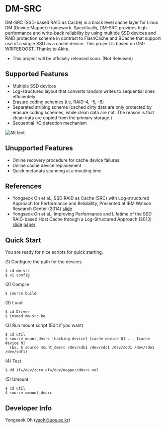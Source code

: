 # DM-SRC
DM-SRC (SSD-based RAID as Cache) is a block level cache layer for Linux DM (Device Mapper) framework.
Specifically, DM-SRC provides high-performance and write-back reliability by using multiple SSD devices and RAID protection scheme in contrast to FlashCache and BCache that support use of a single SSD as a cache device.
This project is based on DM-WRITEBOOST. Thanks to Akira.

* This project will be officially released soon. (Not Released)

## Supported Features
* Multiple SSD devices 
* Log-structured layout that converts random writes to sequential ones efficientely
* Erasure coding schemes (i.e, RAID-4, -5, -6)
* Separated striping scheme (cached dirty data are only protected by erasure coding schemes, while clean data are not. The reason is that clean data are copied from the primary storage.)
* Sequential I/O detection mechanism

![Alt text](http://embedded.uos.ac.kr/~ysoh/dmsrc/dmsrc_architecture.png)

## Unupported Features
* Online recovery procedure for cache device failures
* Online cache device replacement
* Quick metadata scanning at a mouting time

## References
* Yongseok Oh et al., SSD RAID as Cache (SRC) with Log-structured Approach for Performance and Reliability, Presented at IBM Watson Research Center (2014) 
  [slide](http://embedded.uos.ac.kr/~ysoh/DM-SRC-IBM.pdf)
* Yongseok Oh et al., Improving Performance and Lifetime of the SSD RAID-based Host Cache through a Log-Structured Approach (2013) 
  [slide](https://c2a2b76b-a-62cb3a1a-s-sites.googlegroups.com/site/2013inflow/home/presentations/INFLOW13_oh_SRC_presentation_web.pptx.pdf?attachauth=ANoY7cqgASxDavHemjtEYn73rvm3WRx_zFYTi-nlnrdMQ6BQuti86_88-fNrJ7pC6YgA45ueqU67aZOmoVIrSrdCCbwoZh-fv6E41bAzXm1lVogsXAUejx_FYL0fkw9mbX4iZdRWfF9TpCPeDG3VNhmwFH1q08qfyU8GuXx-Dd4f8X6hdUWs27u2CfJn_I5HBdnDdGikWNA8KNe5wq7y05F_o-IemsBEwza_UrMzk4gAe7xgQpGawLCV1lA8o_9kOznzJWMp9PHzqewFJuHvz1EH6yjaYKN21A%3D%3D&attredirects=0)
  [paper](https://c2a2b76b-a-62cb3a1a-s-sites.googlegroups.com/site/2013inflow/home/accepted_papers/oh_improvingPerformanceAndLifetime_inflow2013.pdf?attachauth=ANoY7cpxgVEtO-ERgXJjBDyW429GDWlV8C_0oXEUXYaUOty2L4j9NPEdGYjKMHZmtbdOeH7VhyTlj-vk_ZZI92E1Evu7aeUq0OqPBdYPfV7i_-8RMjFShkKjjWkZYgW05OC3oCAV4VXLNw5KfSUB07GRzfjxlM4jjwR41zEHGU0QH2wL5X71VLPdeOL1XXTXEtumgEBQeueD2Lz6Y19Cvzmjyb_lmBSCCmtgq_0QkIPiQTpzlGcQYwXJXGSIn98nw9619QFGE_vhFlCGu6C66LMfs8KZfxBxbtWwFtk1g3Vgsgp9wFekoIg%3D&attredirects=0)

## Quick Start
You are ready for nice scripts for quick starting.  

(1) Configure the path for the devices

	$ cd dm-src 
	$ vi config

(2) Compile

	$ source build

(3) Load

	$ cd Driver
	$ insmod dm-src.ko

(3) Run mount script (Edit if you want)

	$ cd util
	$ source mount_dmsrc [backing device] [cache device 0] ... [cache device N]
	  (Ex. $ source mount_dmsrc /dev/sdb1 /dev/sdc1 /dev/sdd1 /dev/sde1 /dev/sdf1)

(4) Test

	$ dd if=/dev/zero of=/dev/mapper/dmsrc-vol  

(5) Umount

	$ cd util
	$ source umount_dmsrc


## Developer Info
Yongseok Oh (ysoh@uos.ac.kr)
